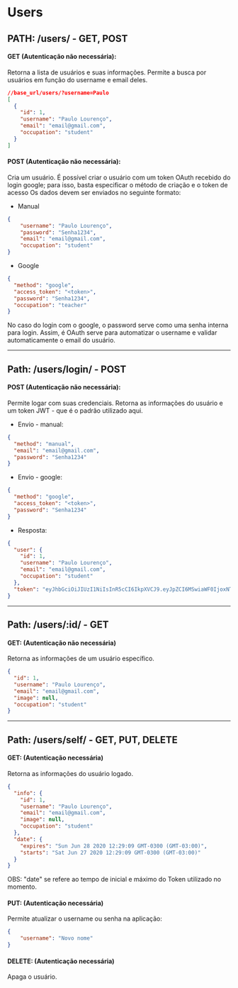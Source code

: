 # Users

## **PATH: /users/ - GET, POST**

#### GET (Autenticação não necessária):

Retorna a lista de usuários e suas informações. Permite a busca por usuários em função do username e email deles.

```json
//base_url/users/?username=Paulo
[
  {
    "id": 1,
    "username": "Paulo Lourenço",
    "email": "email@gmail.com",
    "occupation": "student"
  }
]
```

#### POST (Autenticação não necessária):

Cria um usuário. É possível criar o usuário com um token OAuth recebido do login google; para isso, basta especificar o método de criação e o token de acesso Os dados devem ser enviados no seguinte formato:

- Manual
```json
{
	"username": "Paulo Lourenço",
	"password": "Senha1234",
	"email": "email@gmail.com",
	"occupation": "student"
}
```

- Google
```json
{
  "method": "google",
  "access_token": "<token>",
  "password": "Senha1234",
  "occupation": "teacher"
}
```

No caso do login com o google, o password serve como uma senha interna para login. Assim, é OAuth serve para automatizar o username e validar automaticamente o email do usuário.

<hr>

## **Path: /users/login/ - POST**

#### POST (Autenticação não necessária):

Permite logar com suas credenciais. Retorna as informações do usuário e um token JWT - que é o padrão utilizado aqui.

- Envio - manual:
```json
{
  "method": "manual",
  "email": "email@gmail.com",
  "password": "Senha1234"
}
```

- Envio - google:
```json
{
  "method": "google",
  "access_token": "<token>",
  "password": "Senha1234"
}
```



- Resposta:
```json
{
  "user": {
    "id": 1,
    "username": "Paulo Lourenço",
    "email": "email@gmail.com",
    "occupation": "student"
  },
  "token": "eyJhbGciOiJIUzI1NiIsInR5cCI6IkpXVCJ9.eyJpZCI6MSwiaWF0IjoxNTkzMDkxODc4LCJleHAiOjE1OTMxNzgyNzh9.UctR_2MStYdjWO5fNA8E-bUr7rq4AM6A8ezs7zaqksY"
}
```

<hr>

## **Path: /users/:id/ - GET**

#### GET: (Autenticação não necessária)

Retorna as informações de um usuário específico.

```json
{
  "id": 1,
  "username": "Paulo Lourenço",
  "email": "email@gmail.com",
  "image": null,
  "occupation": "student"
}
```

<hr>

## **Path: /users/self/ - GET, PUT, DELETE**

#### GET: (Autenticação necessária)

Retorna as informações do usuário logado. 

```json
{
  "info": {
    "id": 1,
    "username": "Paulo Lourenço",
    "email": "email@gmail.com",
    "image": null,
    "occupation": "student"
  },
  "date": {
    "expires": "Sun Jun 28 2020 12:29:09 GMT-0300 (GMT-03:00)",
    "starts": "Sat Jun 27 2020 12:29:09 GMT-0300 (GMT-03:00)"
  }
}
```
OBS: "date" se refere ao tempo de inicial e máximo do Token utilizado no momento.


#### PUT: (Autenticação necessária)
Permite atualizar o username ou senha na aplicação:
```json
{
    "username": "Novo nome"
}
```

#### DELETE: (Autenticação necessária)
Apaga o usuário.